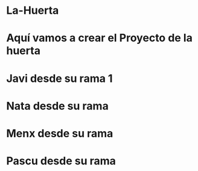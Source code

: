 # La-Huerta
# Aquí vamos a crear el Proyecto de la huerta
# Javi desde su rama 1
# Nata desde su rama
# Menx desde su rama
# Pascu desde su rama

